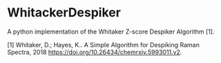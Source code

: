 # WhitackerDespiker

A python implementation of the Whitaker Z-score Despiker Algorithm [1].


[1] Whitaker, D.; Hayes, K.. A Simple Algorithm for Despiking Raman Spectra, 2018
        https://doi.org/10.26434/chemrxiv.5993011.v2.
